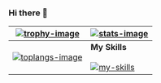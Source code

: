 ### Hi there 👋

| [![trophy-image]][ryo-ma-repo] | [![stats-image]][anuraghazra-repo] |
| - | - |
| [![toplangs-image]][anuraghazra-repo] | **My Skills**<br/><br/>[![my-skills]][skill-icons-repo] |

[trophy-image]: https://github-profile-trophy.vercel.app/?username=Ras96&column=4&row=2&no-frame=true
[stats-image]: https://github-readme-stats.vercel.app/api?username=Ras96&count_private=true&show_icons=true&hide_border=true
[toplangs-image]: https://github-readme-stats.vercel.app/api/top-langs/?username=Ras96&layout=compact&exclude_repo=Com-Pro,dotfiles,swift-traq&count_private=false&hide_border=true
[my-skills]: https://skillicons.dev/icons?perline=6&i=git,github,go,swift,js,ts,nodejs,py,docker,linux,mysql,matlab,vim,vscode
[ryo-ma-repo]: https://github.com/ryo-ma/github-profile-trophy
[anuraghazra-repo]: https://github.com/anuraghazra/github-readme-stats
[skill-icons-repo]: https://github.com/tandpfun/skill-icons

<!--
**Ras96/Ras96** is a ✨ _special_ ✨ repository because its `README.md` (this file) appears on your GitHub profile.

Here are some ideas to get you started:

- 🔭 I’m currently working on ...
- 🌱 I’m currently learning ...
- 👯 I’m looking to collaborate on ...
- 🤔 I’m looking for help with ...
- 💬 Ask me about ...
- 📫 How to reach me: ...
- 😄 Pronouns: ...
- ⚡ Fun fact: ...
-->
